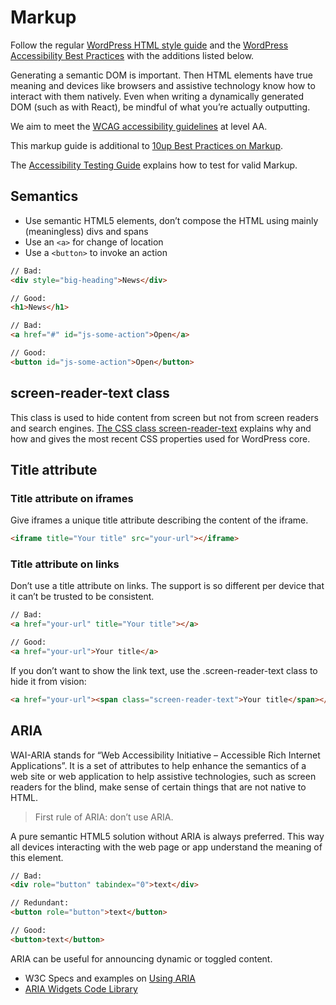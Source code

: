 # Markup

Follow the regular [WordPress HTML style guide](https://make.wordpress.org/core/handbook/best-practices/coding-standards/html/) and the [WordPress Accessibility Best Practices](https://make.wordpress.org/accessibility/handbook/best-practices/) with the additions listed below.

Generating a semantic DOM is important. Then HTML elements have true meaning and devices like browsers and assistive technology know how to interact with them natively. Even when writing a dynamically generated DOM (such as with React), be mindful of what you’re actually outputting.

We aim to meet the [WCAG accessibility guidelines](https://www.w3.org/WAI/) at level AA.

This markup guide is additional to [10up Best Practices on Markup](https://10up.github.io/Engineering-Best-Practices/markup/).

The [Accessibility Testing Guide](https://engineering.hmn.md/guides/testing/accessibility/) explains how to test for valid Markup.

## Semantics

* Use semantic HTML5 elements, don’t compose the HTML using mainly (meaningless) divs and spans
* Use an `<a>` for change of location
* Use a `<button>` to invoke an action

```html
// Bad:
<div style="big-heading">News</div>

// Good:
<h1>News</h1>
```

```html
// Bad:
<a href="#" id="js-some-action">Open</a>

// Good:
<button id="js-some-action">Open</button>
```

## screen-reader-text class

This class is used to hide content from screen but not from screen readers and search engines.
[The CSS class screen-reader-text](https://make.wordpress.org/accessibility/handbook/best-practices/markup/the-css-class-screen-reader-text/) explains why and how and gives the most recent CSS properties used for WordPress core.

## Title attribute

### Title attribute on iframes

Give iframes a unique title attribute describing the content of the iframe.

```html
<iframe title="Your title" src="your-url"></iframe>
```

### Title attribute on links

Don’t use a title attribute on links. The support is so different per device that it can’t be trusted to be consistent.

```html
// Bad:
<a href="your-url" title="Your title"></a>

// Good:
<a href="your-url">Your title</a>
```

If you don’t want to show the link text, use the .screen-reader-text class to hide it from vision:

```html
<a href="your-url"><span class="screen-reader-text">Your title</span></a>
```

## ARIA

WAI-ARIA stands for “Web Accessibility Initiative – Accessible Rich Internet Applications”. It is a set of attributes to help enhance the semantics of a web site or web application to help assistive technologies, such as screen readers for the blind, make sense of certain things that are not native to HTML.

> First rule of ARIA: don’t use ARIA.

A pure semantic HTML5 solution without ARIA is always preferred. This way all devices interacting with the web page or app understand the meaning of this element.

```html
// Bad:
<div role="button" tabindex="0">text</div>

// Redundant:
<button role="button">text</button>

// Good:
<button>text</button>
```

ARIA can be useful for announcing dynamic or toggled content.

* W3C Specs and examples on [Using ARIA](https://w3c.github.io/using-aria/)
* [ARIA Widgets Code Library](https://href.li/?https://dequeuniversity.com/resources/)